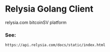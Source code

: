 # Relysia Golang Client

relysia.com bitcoinSV platform

### See:

```
https://api.relysia.com/docs/static/index.html
```